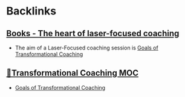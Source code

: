 
# Backlinks
## [Books - The heart of laser-focused coaching](<Books - The heart of laser-focused coaching.md>)
- The aim of a Laser-Focused coaching session is [Goals of Transformational Coaching](<Goals of Transformational Coaching.md>)

## [🧭Transformational Coaching MOC](<🧭Transformational Coaching MOC.md>)
- [Goals of Transformational Coaching](<Goals of Transformational Coaching.md>)

